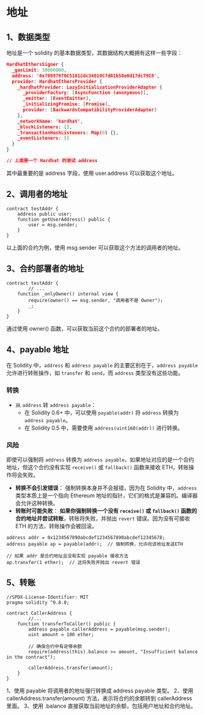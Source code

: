 # 地址

## 1、数据类型

地址是一个 solidity 的基本数据类型，其数据结构大概拥有这样一些字段：

```json
HardhatEthersSigner {
  _gasLimit: 30000000,
  address: '0x70997970C51812dc3A010C7d01b50e0d17dc79C8',
  provider: HardhatEthersProvider {
    _hardhatProvider: LazyInitializationProviderAdapter {
      _providerFactory: [AsyncFunction (anonymous)],
      _emitter: [EventEmitter],
      _initializingPromise: [Promise],
      provider: [BackwardsCompatibilityProviderAdapter]
    },
    _networkName: 'hardhat',
    _blockListeners: [],
    _transactionHashListeners: Map(0) {},
    _eventListeners: []
  }
}

// 上面是一个 Hardhat 的测试 address
```

其中最重要的是 address 字段，使用 user.address 可以获取这个地址。

## 2、调用者的地址

```solidity
contract testAddr { 
  	address public user;
    function getUserAddress() public {
        user = msg.sender;
    }
}
```

以上面的合约为例，使用 msg.sender 可以获取这个方法的调用者的地址。

## 3、合约部署者的地址

```solidity
contract testAddr { 
		// ...
    function _onlyOwner() internal view {
        require(owner() == msg.sender, "调用者不是 Owner");
        _;
    }
}
```

通过使用 owner() 函数，可以获取当前这个合约的部署者的地址。

## 4、payable 地址

在 Solidity 中，`address` 和 `address payable` 的主要区别在于，`address payable` 允许进行转账操作，如 `transfer` 和 `send`，而 `address` 类型没有这些功能。

### 转换

- 从 `address` 转 `address payable`：
  - 在 Solidity 0.6+ 中，可以使用 `payable(addr)` 将 `address` 转换为 `address payable`。
  - 在 Solidity 0.5 中，需要使用 `address(uint160(addr))` 进行转换。

### 风险

即使可以强制将 `address` 转换为 `address payable`，如果地址对应的是一个合约地址，但这个合约没有实现 `receive()` 或 `fallback()` 函数来接收 ETH，转账操作将会失败。

- **转换不会引发错误**：
   强制转换本身并不会报错，因为在 Solidity 中，`address` 类型本质上是一个指向 Ethereum 地址的指针，它们的格式是兼容的。编译器会允许这种转换。
- **转账时可能失败**：
   **如果你强制转换一个没有 `receive()` 或 `fallback()` 函数的合约地址并尝试转账**，转账将失败，并抛出 `revert` 错误。因为没有可接收 ETH 的方法，转账操作会被回滚。

```solidity
address addr = 0x1234567890abcdef1234567890abcdef12345678;
address payable ap = payable(addr);  // 强制转换，允许向该地址发送ETH

// 如果 addr 是合约地址且没有实现 payable 接收方法
ap.transfer(1 ether);  // 这将失败并抛出 revert 错误
```

## 5、转账

```solidity
//SPDX-License-Identifier: MIT
pragma solidity ^0.8.0;

contract CallerAddress {
		//...
    function transferToCaller() public {
        address payable callerAddress = payable(msg.sender);
        uint amount = 100 ether;

        // 确保合约中有足够余额
        require(address(this).balance >= amount, "Insufficient balance in the contract");

        callerAddress.transfer(amount);
    }
}
```

1、使用 payable 将调用者的地址强行转换成  address payable 类型。
2、使用 callerAddress.transfer(amount) 方法，表示将合约的余额转到 callerAddress 里面。
3、使用 .balance 直接获取当前地址的余额，包括用户地址和合约地址。



